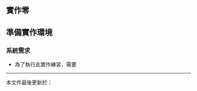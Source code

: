 ## 實作零

## 準備實作環境

### 系統需求

* 為了執行此實作練習，需要

--------------------
本文件最後更新於：<script>document.write(document.lastModified);</script>
